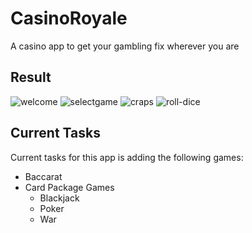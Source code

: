 # CasinoRoyale
A casino app to get your gambling fix wherever you are

## Result
![welcome](https://github.com/snehaawate/Casino_Royale/assets/104198663/cdb1a227-c02b-4af9-9dfd-85e40adddd3f)
![selectgame](https://github.com/snehaawate/Casino_Royale/assets/104198663/f38db4af-d39c-46ed-ad81-fc5685ace5d8)
![craps](https://github.com/snehaawate/Casino_Royale/assets/104198663/a82c8a7f-78da-4fe5-bd55-ae32c2aab476)
![roll-dice](https://github.com/snehaawate/Casino_Royale/assets/104198663/7f2d0531-eabe-46c0-9837-8fc8f5a7fa4d)



## Current Tasks
Current tasks for this app is adding the following games:
- Baccarat
- Card Package Games
  - Blackjack
  - Poker
  - War

